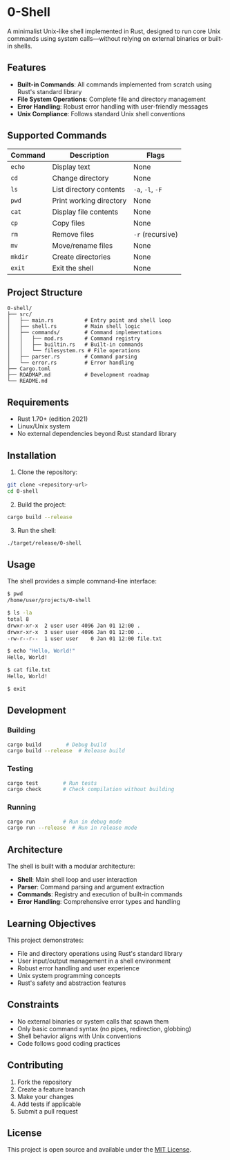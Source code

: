 # 0-Shell

A minimalist Unix-like shell implemented in Rust, designed to run core Unix commands using system calls—without relying on external binaries or built-in shells.

## Features

- **Built-in Commands**: All commands implemented from scratch using Rust's standard library
- **File System Operations**: Complete file and directory management
- **Error Handling**: Robust error handling with user-friendly messages
- **Unix Compliance**: Follows standard Unix shell conventions

## Supported Commands

| Command | Description | Flags |
|---------|-------------|-------|
| `echo` | Display text | None |
| `cd` | Change directory | None |
| `ls` | List directory contents | `-a`, `-l`, `-F` |
| `pwd` | Print working directory | None |
| `cat` | Display file contents | None |
| `cp` | Copy files | None |
| `rm` | Remove files | `-r` (recursive) |
| `mv` | Move/rename files | None |
| `mkdir` | Create directories | None |
| `exit` | Exit the shell | None |

## Project Structure

```
0-shell/
├── src/
│   ├── main.rs          # Entry point and shell loop
│   ├── shell.rs         # Main shell logic
│   ├── commands/        # Command implementations
│   │   ├── mod.rs       # Command registry
│   │   ├── builtin.rs   # Built-in commands
│   │   └── filesystem.rs # File operations
│   ├── parser.rs        # Command parsing
│   └── error.rs         # Error handling
├── Cargo.toml
├── ROADMAP.md           # Development roadmap
└── README.md
```

## Requirements

- Rust 1.70+ (edition 2021)
- Linux/Unix system
- No external dependencies beyond Rust standard library

## Installation

1. Clone the repository:
```bash
git clone <repository-url>
cd 0-shell
```

2. Build the project:
```bash
cargo build --release
```

3. Run the shell:
```bash
./target/release/0-shell
```

## Usage

The shell provides a simple command-line interface:

```bash
$ pwd
/home/user/projects/0-shell

$ ls -la
total 8
drwxr-xr-x  2 user user 4096 Jan 01 12:00 .
drwxr-xr-x  3 user user 4096 Jan 01 12:00 ..
-rw-r--r--  1 user user    0 Jan 01 12:00 file.txt

$ echo "Hello, World!"
Hello, World!

$ cat file.txt
Hello, World!

$ exit
```

## Development

### Building
```bash
cargo build        # Debug build
cargo build --release  # Release build
```

### Testing
```bash
cargo test        # Run tests
cargo check       # Check compilation without building
```

### Running
```bash
cargo run         # Run in debug mode
cargo run --release  # Run in release mode
```

## Architecture

The shell is built with a modular architecture:

- **Shell**: Main shell loop and user interaction
- **Parser**: Command parsing and argument extraction
- **Commands**: Registry and execution of built-in commands
- **Error Handling**: Comprehensive error types and handling

## Learning Objectives

This project demonstrates:
- File and directory operations using Rust's standard library
- User input/output management in a shell environment
- Robust error handling and user experience
- Unix system programming concepts
- Rust's safety and abstraction features

## Constraints

- No external binaries or system calls that spawn them
- Only basic command syntax (no pipes, redirection, globbing)
- Shell behavior aligns with Unix conventions
- Code follows good coding practices

## Contributing

1. Fork the repository
2. Create a feature branch
3. Make your changes
4. Add tests if applicable
5. Submit a pull request

## License

This project is open source and available under the [MIT License](LICENSE).